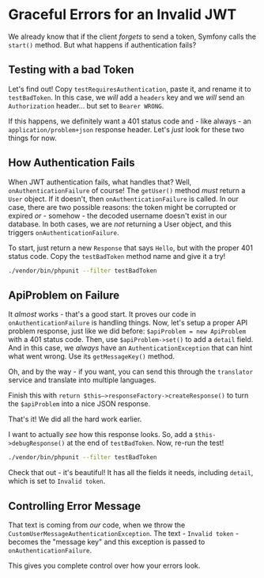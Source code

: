# Graceful Errors for an Invalid JWT

We already know that if the client *forgets* to send a token, Symfony calls the
`start()` method. But what happens if authentication fails?

## Testing with a bad Token

Let's find out! Copy `testRequiresAuthentication`, paste it, and rename it to
`testBadToken`. In this case, we *will* add a `headers` key and we *will* send an
`Authorization` header... but set to `Bearer WRONG`.

If this happens, we definitely want a 401 status code and - like always - an
`application/problem+json` response header. Let's *just* look for these two things
for now.

## How Authentication Fails

When JWT authentication fails, what handles that? Well, `onAuthenticationFailure`
of course! The `getUser()` method *must* return a `User` object. If it doesn't,
then `onAuthenticationFailure` is called. In our case, there are two possible reasons:
the token might be corrupted or expired *or* - somehow -  the decoded username doesn't
exist in our database. In both cases, we are *not* returning a User object, and this
triggers `onAuthenticationFailure`.

To start, just return a new `Response` that says `Hello`, but with the proper 401
status code. Copy the `testBadToken` method name and give it a try!

```bash
./vendor/bin/phpunit --filter testBadToken
```

## ApiProblem on Failure

It *almost* works - that's a good start. It proves our code in `onAuthenticationFailure`
is handling things. Now, let's setup a proper API problem response, just like we
did before: `$apiProblem = new ApiProblem` with a 401 status code. Then, use
`$apiProblem->set()` to add a `detail` field. And in this case, we *always* have
an `AuthenticationException` that can hint what went wrong. Use its `getMessageKey()`
method.

Oh, and by the way - if you want, you can send this through the `translator` service
and translate into multiple languages.

Finish this with `return $this–>responseFactory->createResponse()` to turn the
`$apiProblem` into a nice JSON response.

That's it! We did all the hard work earlier.

I want to actually *see* how this response looks. So, add a `$this->debugResponse()`
at the end of `testBadToken`. Now, re-run the test!

```bash
./vendor/bin/phpunit --filter testBadToken
```

Check that out - it's beautiful! It has all the fields it needs, including `detail`,
which is set to `Invalid token`.

## Controlling Error Message

That text is coming from *our* code, when we throw the `CustomUserMessageAuthenticationException`.
The text - `Invalid token` - becomes the "message key" and this exception is passed
to `onAuthenticationFailure`.

This gives you complete control over how your errors look.
